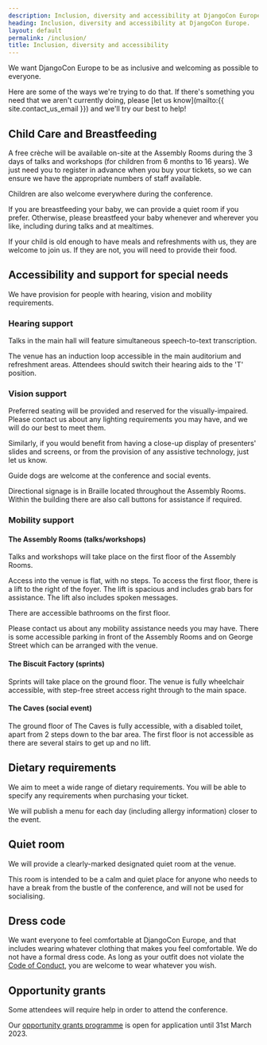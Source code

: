 ```yaml
---
description: Inclusion, diversity and accessibility at DjangoCon Europe.
heading: Inclusion, diversity and accessibility at DjangoCon Europe.
layout: default
permalink: /inclusion/
title: Inclusion, diversity and accessibility
---
```


We want DjangoCon Europe to be as inclusive and welcoming as possible to everyone.

Here are some of the ways we're trying to do that. If there's something you need that
we aren't currently doing, please [let us know](mailto:{{ site.contact_us_email }}) and we'll try our best to help!


## Child Care and Breastfeeding

A free crèche will be available on-site at the Assembly Rooms during the 3 days of
talks and workshops (for children from 6 months to 16 years).  We just need you to register in advance
when you buy your tickets, so we can ensure we have the appropriate numbers of staff available.

Children are also welcome everywhere during the conference.

If you are breastfeeding your baby, we can provide a quiet room if you prefer. Otherwise, please breastfeed your baby whenever and wherever you like, including during talks and at mealtimes.

If your child is old enough to have meals and refreshments with us, they are welcome to join us. If they are not, you will need to provide their food.


## Accessibility and support for special needs

We have provision for people with hearing, vision and mobility requirements.

### Hearing support

Talks in the main hall will feature simultaneous speech-to-text transcription.

The venue has an induction loop accessible in the main auditorium and refreshment areas.  Attendees should switch their hearing aids to the 'T' position.


### Vision support

Preferred seating will be provided and reserved for the visually-impaired. Please contact us about any lighting requirements you may have, and we will do our best to meet them.

Similarly, if you would benefit from having a close-up display of presenters' slides and screens, or from the provision of any assistive technology, just let us know.

Guide dogs are welcome at the conference and social events.

Directional signage is in Braille located throughout the Assembly Rooms. 
Within the building there are also call buttons for assistance if required.

### Mobility support

#### The Assembly Rooms (talks/workshops)
Talks and workshops will take place on the first floor of the Assembly Rooms.  

Access into the venue is flat, with no steps.  To access the first floor, there is a lift to the right of the foyer. The lift is spacious and includes grab bars for assistance. The lift also includes spoken messages.

There are accessible bathrooms on the first floor.

Please contact us about any mobility assistance needs you may have. There is some accessible parking in front of the Assembly Rooms and on George Street which can be 
arranged with the venue.

#### The Biscuit Factory (sprints)

Sprints will take place on the ground floor.  The venue is fully wheelchair accessible, with step-free street access right through to the main space. 

#### The Caves (social event)

The ground floor of The Caves is fully accessible, with a disabled toilet, apart from 2 steps down to the bar area. The first floor is not accessible as there are several stairs to get up and no lift.


## Dietary requirements

We aim to meet a wide range of dietary requirements.  You will be able to specify any requirements
when purchasing your ticket.  

We will publish a menu for each day (including allergy information) closer to the event.

## Quiet room

We will provide a clearly-marked designated quiet room at the venue.

This room is intended to be a calm and quiet place for anyone who needs to have a break from the bustle of the conference, and will not be used for socialising.

## Dress code

We want everyone to feel comfortable at DjangoCon Europe, and that includes wearing
whatever clothing that makes you feel comfortable.  We do not have a formal dress code. 
As long as your outfit does not violate the [Code of Conduct](/code-of-conduct), you are welcome to wear whatever you wish.

## Opportunity grants

Some attendees will require help in order to attend the conference. 

Our [opportunity grants programme](/opportunity-grants) is open for application until 31st March 2023.

